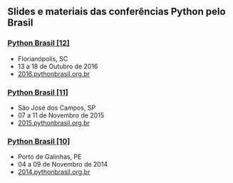 ## Slides e materiais das conferências Python pelo Brasil


### [Python Brasil [12]](/pythonbrasil-12/README.md)
- Florianópolis, SC
- 13 a 18 de Outubro de 2016
- [2016.pythonbrasil.org.br](http://2016.pythonbrasil.org.br)


### [Python Brasil [11]](/pythonbrasil-11/README.md)
- São José dos Campos, SP
- 07 a 11 de Novembro de 2015
- [2015.pythonbrasil.org.br](http://2015.pythonbrasil.org.br)


### [Python Brasil [10]](/pythonbrasil-11/README.md)
- Porto de Galinhas, PE
- 04 a 09 de Novembro de 2014
- [2014.pythonbrasil.org.br](http://2014.pythonbrasil.org.br)
